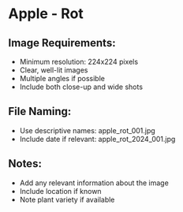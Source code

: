 # Apple - Rot

## Image Requirements:
- Minimum resolution: 224x224 pixels
- Clear, well-lit images
- Multiple angles if possible
- Include both close-up and wide shots

## File Naming:
- Use descriptive names: apple_rot_001.jpg
- Include date if relevant: apple_rot_2024_001.jpg

## Notes:
- Add any relevant information about the image
- Include location if known
- Note plant variety if available
